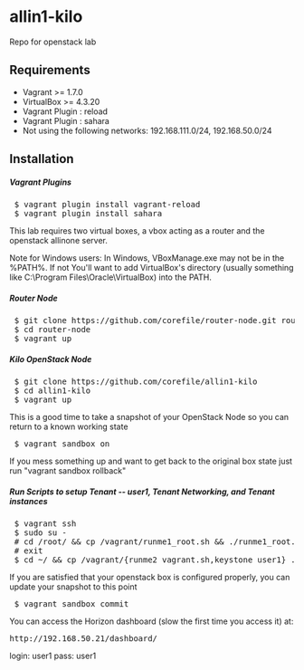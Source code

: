 # allin1-kilo
Repo for openstack lab

## Requirements
* Vagrant >= 1.7.0
* VirtualBox >= 4.3.20
* Vagrant Plugin : reload
* Vagrant Plugin : sahara
* Not using the following networks: 192.168.111.0/24, 192.168.50.0/24

## Installation
##### Vagrant Plugins
<pre>
 $ vagrant plugin install vagrant-reload
 $ vagrant plugin install sahara
</pre>

This lab requires two virtual boxes, a vbox acting as a router and the openstack allinone server.

Note for Windows users: In Windows, VBoxManage.exe may not be in the %PATH%. If not 
You'll want to add VirtualBox's directory (usually something like C:\Program Files\Oracle\VirtualBox) 
into the PATH.

##### Router Node 
<pre>
 $ git clone https://github.com/corefile/router-node.git router-node
 $ cd router-node
 $ vagrant up
</pre>


##### Kilo OpenStack Node
<pre>
 $ git clone https://github.com/corefile/allin1-kilo
 $ cd allin1-kilo
 $ vagrant up
</pre>

This is a good time to take a snapshot of your OpenStack Node so you can return to a known working state

<pre>
 $ vagrant sandbox on
</pre>

If you mess something up and want to get back to the original box state just run "vagrant sandbox rollback"

##### Run Scripts to setup Tenant -- user1, Tenant Networking, and Tenant instances
<pre>
 $ vagrant ssh
 $ sudo su -
 # cd /root/ && cp /vagrant/runme1_root.sh && ./runme1_root.sh
 # exit 
 $ cd ~/ && cp /vagrant/{runme2_vagrant.sh,keystone_user1} . && ./runme2_vagrant.sh 
</pre>

If you are satisfied that your openstack box is configured properly, you can update your snapshot to this point

<pre>
 $ vagrant sandbox commit
</pre>

You can access the Horizon dashboard (slow the first time you access it) at:
<pre>
http://192.168.50.21/dashboard/
</pre>
login: user1
pass: user1 
